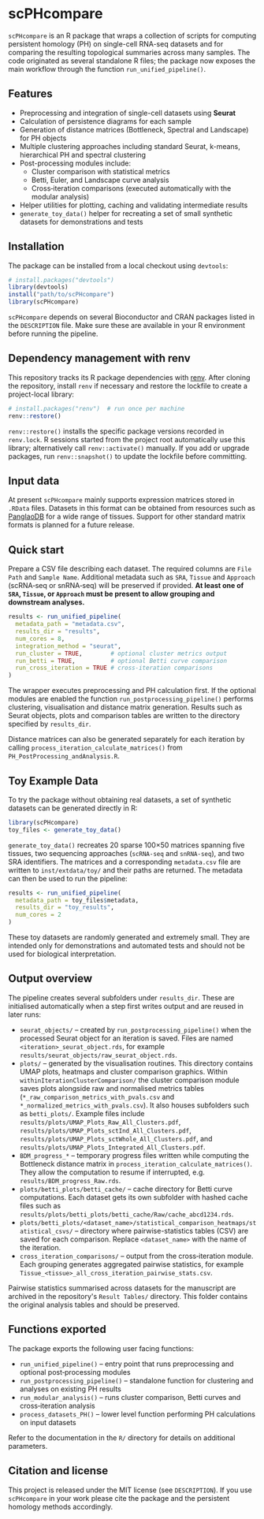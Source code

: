# scPHcompare

`scPHcompare` is an R package that wraps a collection of scripts for computing persistent homology (PH) on single-cell RNA-seq datasets and for comparing the resulting topological summaries across many samples. The code originated as several standalone R files; the package now exposes the main workflow through the function `run_unified_pipeline()`.

## Features

* Preprocessing and integration of single-cell datasets using **Seurat**
* Calculation of persistence diagrams for each sample
* Generation of distance matrices (Bottleneck, Spectral and Landscape) for PH objects
* Multiple clustering approaches including standard Seurat, k-means, hierarchical PH and spectral clustering
* Post-processing modules include:
  * Cluster comparison with statistical metrics
  * Betti, Euler, and Landscape curve analysis
  * Cross‑iteration comparisons (executed automatically with the modular analysis)
* Helper utilities for plotting, caching and validating intermediate results
* `generate_toy_data()` helper for recreating a set of small synthetic datasets for demonstrations and tests

## Installation

The package can be installed from a local checkout using `devtools`:

```r
# install.packages("devtools")
library(devtools)
install("path/to/scPHcompare")
library(scPHcompare)
```

`scPHcompare` depends on several Bioconductor and CRAN packages listed in the `DESCRIPTION` file. Make sure these are available in your R environment before running the pipeline.

## Dependency management with renv

This repository tracks its R package dependencies with [renv](https://rstudio.github.io/renv/). After cloning the repository, install `renv` if necessary and restore the lockfile to create a project-local library:

```r
# install.packages("renv")  # run once per machine
renv::restore()
```

`renv::restore()` installs the specific package versions recorded in `renv.lock`. R sessions started from the project root automatically use this library; alternatively call `renv::activate()` manually. If you add or upgrade packages, run `renv::snapshot()` to update the lockfile before committing.

## Input data

At present `scPHcompare` mainly supports expression matrices stored in `.RData` files. Datasets in this format can be obtained from resources such as [PanglaoDB](https://panglaodb.se/) for a wide range of tissues. Support for other standard matrix formats is planned for a future release.

## Quick start

Prepare a CSV file describing each dataset. The required columns are `File Path` and `Sample Name`. Additional metadata such as `SRA`, `Tissue` and `Approach` (scRNA‑seq or snRNA‑seq) will be preserved if provided. **At least one of `SRA`, `Tissue`, or `Approach` must be present to allow grouping and downstream analyses.**

```r
results <- run_unified_pipeline(
  metadata_path = "metadata.csv",
  results_dir = "results",
  num_cores = 8,
  integration_method = "seurat",
  run_cluster = TRUE,        # optional cluster metrics output
  run_betti = TRUE,          # optional Betti curve comparison
  run_cross_iteration = TRUE # cross-iteration comparisons
)
```

The wrapper executes preprocessing and PH calculation first. If the optional modules are enabled the function `run_postprocessing_pipeline()` performs clustering, visualisation and distance matrix generation. Results such as Seurat objects, plots and comparison tables are written to the directory specified by `results_dir`.

Distance matrices can also be generated separately for each iteration by calling `process_iteration_calculate_matrices()` from `PH_PostProcessing_andAnalysis.R`.

## Toy Example Data

To try the package without obtaining real datasets, a set of synthetic datasets can be generated directly in R:

```r
library(scPHcompare)
toy_files <- generate_toy_data()
```

`generate_toy_data()` recreates 20 sparse 100×50 matrices spanning five tissues, two sequencing approaches (`scRNA-seq` and `snRNA-seq`), and two SRA identifiers. The matrices and a corresponding `metadata.csv` file are written to `inst/extdata/toy/` and their paths are returned. The metadata can then be used to run the pipeline:

```r
results <- run_unified_pipeline(
  metadata_path = toy_files$metadata,
  results_dir = "toy_results",
  num_cores = 2
)
```

These toy datasets are randomly generated and extremely small. They are intended only for demonstrations and automated tests and should not be used for biological interpretation.

## Output overview

The pipeline creates several subfolders under `results_dir`. These are
initialised automatically when a step first writes output and are reused
in later runs:

* `seurat_objects/` – created by `run_postprocessing_pipeline()` when the
  processed Seurat object for an iteration is saved. Files are named
  `<iteration>_seurat_object.rds`, for example
  `results/seurat_objects/raw_seurat_object.rds`.
* `plots/` – generated by the visualisation routines. This directory
  contains UMAP plots, heatmaps and cluster comparison graphics. Within
  `withinIterationClusterComparison/` the cluster comparison module saves
  plots alongside raw and normalised metrics tables
  (`*_raw_comparison_metrics_with_pvals.csv` and
  `*_normalized_metrics_with_pvals.csv`). It also houses subfolders such
  as `betti_plots/`. Example files include
  `results/plots/UMAP_Plots_Raw_All_Clusters.pdf`,
  `results/plots/UMAP_Plots_sctInd_All_Clusters.pdf`,
  `results/plots/UMAP_Plots_sctWhole_All_Clusters.pdf`, and
  `results/plots/UMAP_Plots_Integrated_All_Clusters.pdf`.
* `BDM_progress_*` – temporary progress files written while computing the
  Bottleneck distance matrix in `process_iteration_calculate_matrices()`.
  They allow the computation to resume if interrupted, e.g.
  `results/BDM_progress_Raw.rds`.
* `plots/betti_plots/betti_cache/` – cache directory for Betti curve
  computations. Each dataset gets its own subfolder with hashed cache
  files such as
  `results/plots/betti_plots/betti_cache/Raw/cache_abcd1234.rds`.
* `plots/betti_plots/<dataset_name>/statistical_comparison_heatmaps/statistical_csvs/`
  – directory where pairwise-statistics tables (CSV) are saved for each
  comparison. Replace `<dataset_name>` with the name of the iteration.
* `cross_iteration_comparisons/` – output from the cross‑iteration
  module. Each grouping generates aggregated pairwise statistics, for
  example `Tissue_<tissue>_all_cross_iteration_pairwise_stats.csv`.

Pairwise statistics summarised across datasets for the manuscript are archived in the repository's `Result Tables/` directory. This folder contains the original analysis tables and should be preserved.

## Functions exported

The package exports the following user facing functions:

* `run_unified_pipeline()` – entry point that runs preprocessing and optional post‑processing modules
* `run_postprocessing_pipeline()` – standalone function for clustering and analyses on existing PH results
* `run_modular_analysis()` – runs cluster comparison, Betti curves and cross‑iteration analysis
* `process_datasets_PH()` – lower level function performing PH calculations on input datasets


Refer to the documentation in the `R/` directory for details on additional parameters.

## Citation and license

This project is released under the MIT license (see `DESCRIPTION`). If you use `scPHcompare` in your work please cite the package and the persistent homology methods accordingly.
